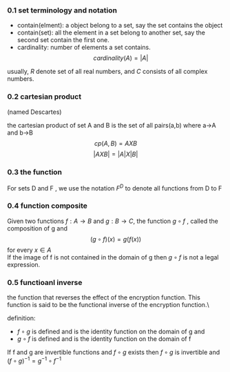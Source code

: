 ### 0.1 set terminology and notation
+ contain(elment): a object belong to a set, say the set contains the object
+ contain(set): all the element in a set belong to another set, say the second set contain the first one.
+ cardinality: number of elements a set contains.
$$ cardinality(A) = |A| $$

usually, *R* denote set of all real numbers, and *C* consists of all complex numbers.

### 0.2 cartesian product
(named Descartes)

the cartesian product of set A and B is the set of all pairs(a,b) where a->A and b->B
$$ cp(A, B) = A X B $$
$$ |A X B| = |A| X |B| $$

### 0.3 the function
For sets D and F , we use the notation $F^D$ to denote all functions from D to F

### 0.4 function composite
Given two functions $f : A \to B$ and $g : B \to C$, the function $g \circ f$ , called the composition of g and
$$ (g \circ f)(x) = g(f(x)) $$
for every $x \in A$ \
If the image of f is not contained in the domain of g then $g \circ f$ is not a legal expression.

### 0.5 functioanl inverse
the function that reverses the effect of the encryption function. This function is said to be the functional inverse of the encryption function.\

definition: 
+ $f \circ g$ is defined and is the identity function on the domain of g and
+ $g \circ f$ is defined and is the identity function on the domain of f

If f and g are invertible functions and $f \circ g$ exists then $f \circ g$ is invertible and $(f \circ g)^{−1} = g^{−1} \circ f^{−1}$